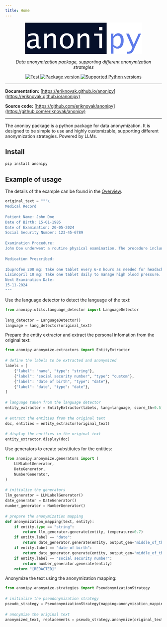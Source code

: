 ```yaml
---
title: Home
---
```


<p align="center">
  <img src="assets/imgs/logo.png" alt="logo" height="100" style="height: 100px;">
</p>

<p align="center">
  <i>Data anonymization package, supporting different anonymization strategies</i>
</p>

<p style="text-align: center">
  <a href="https://github.com/eriknovak/anonipy/actions/workflows/unittests.yaml" target="_blank">
    <img src="https://github.com/eriknovak/anonipy/actions/workflows/unittests.yaml/badge.svg" alt="Test">
  </a>
  <a href="https://pypi.org/project/anonipy" target="_blank">
    <img src="https://img.shields.io/pypi/v/anonipy?color=%2334D058&amp;label=pypi%20package" alt="Package version">
  </a>
  <a href="https://pypi.org/project/anonipy" target="_blank">
    <img src="https://img.shields.io/pypi/pyversions/anonipy.svg?color=%2334D058" alt="Supported Python versions">
  </a>
</p>


---

**Documentation:** [https://eriknovak.github.io/anonipy](https://eriknovak.github.io/anonipy)

**Source code:** [https://github.com/eriknovak/anonipy](https://github.com/eriknovak/anonipy)

---

The anonipy package is a python package for data anonymization. It is designed to be simple to use and highly customizable, supporting different anonymization strategies. Powered by LLMs.

## Install

```bash
pip install anonipy
```

## Example of usage

The details of the example can be found in the [Overview](documentation/notebooks/00-overview.ipynb).

```python
original_text = """\
Medical Record

Patient Name: John Doe
Date of Birth: 15-01-1985
Date of Examination: 20-05-2024
Social Security Number: 123-45-6789

Examination Procedure:
John Doe underwent a routine physical examination. The procedure included measuring vital signs (blood pressure, heart rate, temperature), a comprehensive blood panel, and a cardiovascular stress test. The patient also reported occasional headaches and dizziness, prompting a neurological assessment and an MRI scan to rule out any underlying issues.

Medication Prescribed:

Ibuprofen 200 mg: Take one tablet every 6-8 hours as needed for headache and pain relief.
Lisinopril 10 mg: Take one tablet daily to manage high blood pressure.
Next Examination Date:
15-11-2024
"""
```

Use the language detector to detect the language of the text:

```python
from anonipy.utils.language_detector import LanguageDetector

lang_detector = LanguageDetector()
language = lang_detector(original_text)
```

Prepare the entity extractor and extract the personal infomation from the original text:

```python
from anonipy.anonymize.extractors import EntityExtractor

# define the labels to be extracted and anonymized
labels = [
    {"label": "name", "type": "string"},
    {"label": "social security number", "type": "custom"},
    {"label": "date of birth", "type": "date"},
    {"label": "date", "type": "date"},
]

# language taken from the language detector
entity_extractor = EntityExtractor(labels, lang=language, score_th=0.5)

# extract the entities from the original text
doc, entities = entity_extractor(original_text)

# display the entities in the original text
entity_extractor.display(doc)
```

Use generators to create substitutes for the entities:

```python
from anonipy.anonymize.generators import (
    LLMLabelGenerator,
    DateGenerator,
    NumberGenerator,
)

# initialize the generators
llm_generator = LLMLabelGenerator()
date_generator = DateGenerator()
number_generator = NumberGenerator()

# prepare the anonymization mapping
def anonymization_mapping(text, entity):
    if entity.type == "string":
        return llm_generator.generate(entity, temperature=0.7)
    if entity.label == "date":
        return date_generator.generate(entity, output_gen="middle_of_the_month")
    if entity.label == "date of birth":
        return date_generator.generate(entity, output_gen="middle_of_the_year")
    if entity.label == "social security number":
        return number_generator.generate(entity)
    return "[REDACTED]"
```

Anonymize the text using the anonymization mapping:

```python
from anonipy.anonymize.strategies import PseudonymizationStrategy

# initialize the pseudonymization strategy
pseudo_strategy = PseudonymizationStrategy(mapping=anonymization_mapping)

# anonymize the original text
anonymized_text, replacements = pseudo_strategy.anonymize(original_text, entities)
```